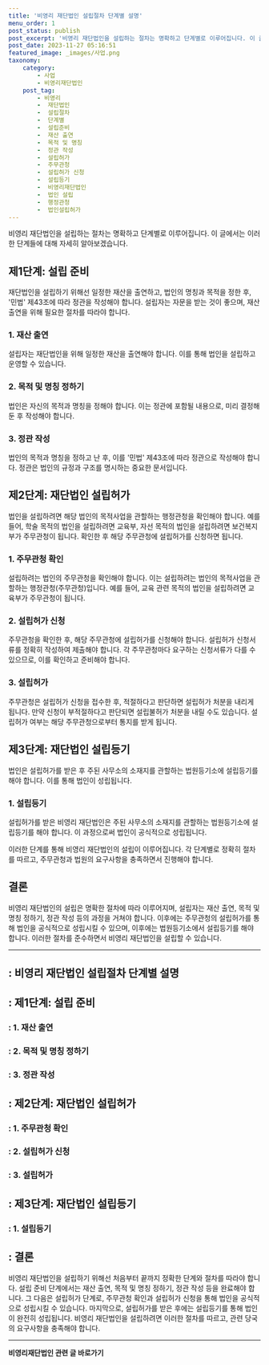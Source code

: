 ```yaml
---
title: '비영리 재단법인 설립절차 단계별 설명'
menu_order: 1
post_status: publish
post_excerpt: '비영리 재단법인을 설립하는 절차는 명확하고 단계별로 이루어집니다. 이 글에서는 이러한 단계들에 대해 자세히 알아보겠습니다.'
post_date: 2023-11-27 05:16:51
featured_image: _images/사업.png
taxonomy:
    category:
        - 사업
        - 비영리재단법인
    post_tag:
        - 비영리
        -  재단법인
        -  설립절차
        -  단계별
        -  설립준비
        -  재산 출연
        -  목적 및 명칭
        -  정관 작성
        -  설립허가
        -  주무관청
        -  설립허가 신청
        -  설립등기
        -  비영리재단법인
        -  법인 설립
        -  행정관청
        -  법인설립허가
---
```



비영리 재단법인을 설립하는 절차는 명확하고 단계별로 이루어집니다. 이 글에서는 이러한 단계들에 대해 자세히 알아보겠습니다.

## 제1단계: 설립 준비

재단법인을 설립하기 위해선 일정한 재산을 출연하고, 법인의 명칭과 목적을 정한 후, '민법' 제43조에 따라 정관을 작성해야 합니다. 설립자는 자문을 받는 것이 좋으며, 재산 출연을 위해 필요한 절차를 따라야 합니다.

### 1. 재산 출연
설립자는 재단법인을 위해 일정한 재산을 출연해야 합니다. 이를 통해 법인을 설립하고 운영할 수 있습니다.

### 2. 목적 및 명칭 정하기
법인은 자신의 목적과 명칭을 정해야 합니다. 이는 정관에 포함될 내용으로, 미리 결정해 둔 후 작성해야 합니다.

### 3. 정관 작성
법인의 목적과 명칭을 정하고 난 후, 이를 '민법' 제43조에 따라 정관으로 작성해야 합니다. 정관은 법인의 규정과 구조를 명시하는 중요한 문서입니다.

## 제2단계: 재단법인 설립허가

법인을 설립하려면 해당 법인의 목적사업을 관할하는 행정관청을 확인해야 합니다. 예를 들어, 학술 목적의 법인을 설립하려면 교육부, 자선 목적의 법인을 설립하려면 보건복지부가 주무관청이 됩니다. 확인한 후 해당 주무관청에 설립허가를 신청하면 됩니다.

### 1. 주무관청 확인
설립하려는 법인의 주무관청을 확인해야 합니다. 이는 설립하려는 법인의 목적사업을 관할하는 행정관청(주무관청)입니다. 예를 들어, 교육 관련 목적의 법인을 설립하려면 교육부가 주무관청이 됩니다.

### 2. 설립허가 신청
주무관청을 확인한 후, 해당 주무관청에 설립허가를 신청해야 합니다. 설립허가 신청서류를 정확히 작성하여 제출해야 합니다. 각 주무관청마다 요구하는 신청서류가 다를 수 있으므로, 이를 확인하고 준비해야 합니다.

### 3. 설립허가
주무관청은 설립허가 신청을 접수한 후, 적절하다고 판단하면 설립허가 처분을 내리게 됩니다. 만약 신청이 부적절하다고 판단되면 설립불허가 처분을 내릴 수도 있습니다. 설립허가 여부는 해당 주무관청으로부터 통지를 받게 됩니다.

## 제3단계: 재단법인 설립등기

법인은 설립허가를 받은 후 주된 사무소의 소재지를 관할하는 법원등기소에 설립등기를 해야 합니다. 이를 통해 법인이 성립됩니다.

### 1. 설립등기
설립허가를 받은 비영리 재단법인은 주된 사무소의 소재지를 관할하는 법원등기소에 설립등기를 해야 합니다. 이 과정으로써 법인이 공식적으로 성립됩니다.

이러한 단계를 통해 비영리 재단법인의 설립이 이루어집니다. 각 단계별로 정확히 절차를 따르고, 주무관청과 법원의 요구사항을 충족하면서 진행해야 합니다.

## 결론

비영리 재단법인의 설립은 명확한 절차에 따라 이루어지며, 설립자는 재산 출연, 목적 및 명칭 정하기, 정관 작성 등의 과정을 거쳐야 합니다. 이후에는 주무관청의 설립허가를 통해 법인을 공식적으로 성립시킬 수 있으며, 이후에는 법원등기소에서 설립등기를 해야 합니다. 이러한 절차를 준수하면서 비영리 재단법인을 설립할 수 있습니다.

---
##  : 비영리 재단법인 설립절차 단계별 설명


##  : 제1단계: 설립 준비

###  : 1. 재산 출연
###  : 2. 목적 및 명칭 정하기
###  : 3. 정관 작성

##  : 제2단계: 재단법인 설립허가

###  : 1. 주무관청 확인
###  : 2. 설립허가 신청
###  : 3. 설립허가

##  : 제3단계: 재단법인 설립등기

###  : 1. 설립등기

##  : 결론

비영리 재단법인을 설립하기 위해선 처음부터 끝까지 정확한 단계와 절차를 따라야 합니다. 설립 준비 단계에서는 재산 출연, 목적 및 명칭 정하기, 정관 작성 등을 완료해야 합니다. 그 다음은 설립허가 단계로, 주무관청 확인과 설립허가 신청을 통해 법인을 공식적으로 성립시킬 수 있습니다. 마지막으로, 설립허가를 받은 후에는 설립등기를 통해 법인이 완전히 성립됩니다. 비영리 재단법인을 설립하려면 이러한 절차를 따르고, 관련 당국의 요구사항을 충족해야 합니다.
<!-- wp:separator -->
<hr class="wp-block-separator has-alpha-channel-opacity"/>
<!-- /wp:separator -->

<!-- wp:group {"backgroundColor":"base","layout":{"type":"constrained"}} -->
<div class="wp-block-group has-base-background-color has-background"><!-- wp:paragraph {"align":"center","fontSize":"medium"} -->
<p class="has-text-align-center has-large-font-size"><strong>비영리재단법인 관련 글 바로가기</strong></p>
<!-- /wp:paragraph -->


<!-- wp:latest-posts
{"categories":[{"id":27278,"count":19,"description":"","link":"https://uknowlaw.com/category/%eb%b9%84%ec%98%81%eb%a6%ac%ec%9e%ac%eb%8b%a8%eb%b2%95%ec%9d%b8/","name":"비영리재단법인","slug":"비영리재단법인","taxonomy":"category","parent":0,"meta":[],"_links":{"self":[{"href":"https://uknowlaw.com/wp-json/wp/v2/categories/27278"}],"collection":[{"href":"https://uknowlaw.com/wp-json/wp/v2/categories"}],"about":[{"href":"https://uknowlaw.com/wp-json/wp/v2/taxonomies/category"}],"wp:post_type":[{"href":"https://uknowlaw.com/wp-json/wp/v2/posts?categories=27278"}],"curies":[{"name":"wp","href":"https://api.w.org/{rel}","templated":true}]}}],"postsToShow":100,"excerptLength":28,"postLayout":"grid","columns":2,"featuredImageAlign":"left","featuredImageSizeSlug":"large","fontSize":"small"} /--></div>
<!-- /wp:group -->
